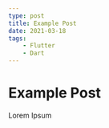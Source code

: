 ```yaml
---
type: post
title: Example Post
date: 2021-03-18
tags:
    - Flutter
    - Dart
---
```


# Example Post

Lorem Ipsum